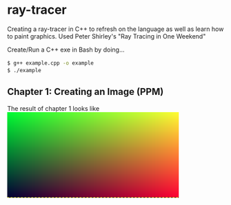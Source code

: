 # ray-tracer
Creating a ray-tracer in C++ to refresh on the language as well as learn how to paint graphics. Used Peter Shirley's "Ray Tracing in One Weekend"

Create/Run a C++ exe in Bash by doing...
```bash
$ g++ example.cpp -o example
$ ./example
```
## Chapter 1: Creating an Image (PPM)
The result of chapter 1 looks like ![this](/images/chapter1&2.png)
